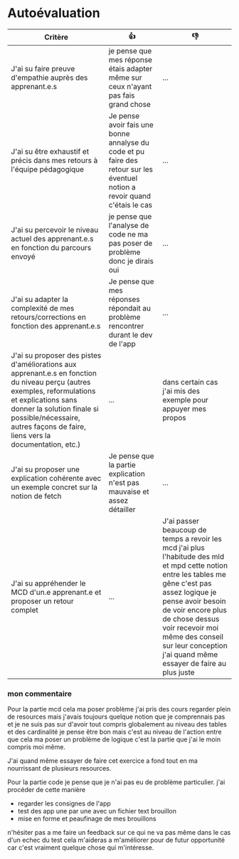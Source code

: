 # Autoévaluation

| Critère | 👍 | 👎 |
| ---------------- | ---------------- | ---------------- | 
| J'ai su faire preuve d'empathie auprès des apprenant.e.s | je pense que mes réponse étais adapter même sur ceux n'ayant pas fais grand chose | ... |
| J'ai su être exhaustif et précis dans mes retours à l'équipe pédagogique | Je pense avoir fais une bonne annalyse du code et pu faire des retour sur les éventuel notion a revoir quand c'étais le cas | ... |
| J'ai su percevoir le niveau actuel des apprenant.e.s en fonction du parcours envoyé | je pense que l'analyse de code ne ma pas poser de problème donc je dirais oui | ... |
| J'ai su adapter la complexité de mes retours/corrections en fonction des apprenant.e.s  | Je pense que mes réponses répondait au problème rencontrer durant le dev de l'app | ... |
| J'ai su proposer des pistes d'améliorations aux apprenant.e.s en fonction du niveau perçu (autres exemples, reformulations et explications sans donner la solution finale si possible/nécessaire, autres façons de faire, liens vers la documentation, etc.) | ... | dans certain cas j'ai mis des exemple pour appuyer mes propos |
| J'ai su proposer une explication cohérente avec un exemple concret sur la notion de fetch | Je pense que la partie explication n'est pas mauvaise et assez détailler | ... |
| J'ai su appréhender le MCD d'un.e apprenant.e et proposer un retour complet | ... | J'ai passer beaucoup de temps a revoir les mcd j'ai plus l'habitude des mld et mpd cette notion entre les tables me gêne c'est pas assez logique je pense avoir besoin de voir encore plus de chose dessus voir recevoir moi même des conseil sur leur conception j'ai quand même essayer de faire au plus juste |

### mon commentaire
Pour la partie mcd cela ma poser problème j'ai pris des cours regarder plein de resources mais j'avais toujours quelque notion que je comprennais pas et je ne suis pas sur d'avoir tout compris globalement au niveau des tables et des cardinalité je pense être bon mais c'est au niveau de l'action entre que cela ma poser un problème de logique c'est la partie que j'ai le moin compris moi même.

J'ai quand même essayer de faire cet exercice a fond tout en ma nourrissant de plusieurs resources.

Pour la partie code je pense que je n'ai pas eu de problème particulier.
j'ai procéder de cette manière
* regarder les consignes de l'app
* test des app une par une avec un fichier text brouillon
* mise en forme et peaufinage de mes brouillons

n'hésiter pas a me faire un feedback sur ce qui ne va pas même dans le cas d'un echec du test cela m'aideras a m'améliorer pour de futur opportunité car c'est vraiment quelque chose qui m'intéresse.
